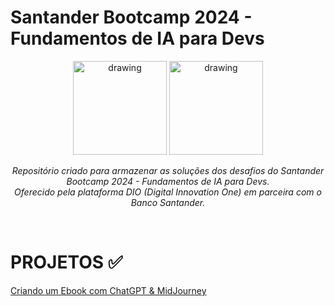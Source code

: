 # Santander Bootcamp 2024 - Fundamentos de IA para Devs

<div align="center"><img src="https://hermes.dio.me/files/assets/3691eedf-5d32-48e6-823f-a918679b6094.png" alt="drawing" width="150"/>
<img src="https://hermes.dio.me/tracks/84b2d685-23f9-4729-9e3c-28cb84a39b38.png" alt="drawing" width="150"/>


<br>

<i>Repositório criado para armazenar as soluções dos desafios do Santander Bootcamp 2024 - Fundamentos de IA para Devs.
<br>
Oferecido pela plataforma DIO (Digital Innovation One) em parceira com o Banco Santander.</i></div>
<br>

<h1>PROJETOS ✅</h1>

<a href="https://github.com/lboiko/dio-santander-bootcamp-ia/tree/main/Desafio-ebook">Criando um Ebook com ChatGPT & MidJourney</a>
